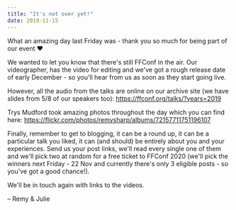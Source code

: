 ```yaml
---
title: "It's not over yet!"
date: 2019-11-15
---
```


What an amazing day last Friday was - thank you so much for being part of our event ❤️

We wanted to let you know that there's still FFConf in the air. Our videographer, has the video for editing and we've got a rough release date of early December - so you'll hear from us as soon as they start going live.

However, all the audio from the talks are online on our archive site (we have slides from 5/8 of our speakers too): https://ffconf.org/talks/?years=2019

Trys Mudford took amazing photos throughout the day which you can find here: https://flickr.com/photos/remysharp/albums/72157711751196107

Finally, remember to get to blogging, it can be a round up, it can be a particular talk you liked, it can (and should) be entirely about you and your experiences. Send us your post links, we'll read every single one of them and we'll pick two at random for a free ticket to FFConf 2020 (we'll pick the winners next Friday - 22 Nov and currently there's only 3 eligible posts - so you've got a good chance!).

We'll be in touch again with links to the videos.

– Remy & Julie
